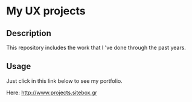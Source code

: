 # My UX projects

## Description
This repository includes the work that I 've done through the past years.
## Usage
Just click in this link below to see my portfolio.

Here: http://www.projects.sitebox.gr
